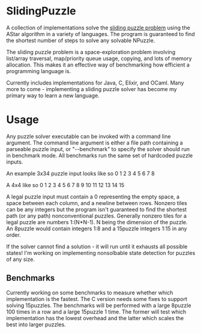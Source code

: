 # SlidingPuzzle

A collection of implementations solve the [sliding puzzle problem](https://en.wikipedia.org/wiki/15_puzzle) using the AStar algorithm in a variety of languages. The program is guaranteed to find the shortest number of steps to solve any solvable NPuzzle. 

The sliding puzzle problem is a space-exploration problem involving list/array traversal, map/priority queue usage, copying, and lots of memory allocation. This makes it an effective way of benchmarking how efficient a programming language is.

Currently includes implementations for Java, C, Elixir, and OCaml. Many more to come - implementing a sliding puzzle solver has become my primary way to learn a new language. 

# Usage
Any puzzle solver executable can be invoked with a command line argument. The command line argument is either a file path containing a parseable puzzle input, or "--benchmark" to specify the solver should run in benchmark mode. All benchmarks run the same set of hardcoded puzzle inputs. 

An example 3x34 puzzle input looks like so
0 1 2
3 4 5
6 7 8

A 4x4 like so
0 1 2 3
4 5 6 7
8 9 10 11
12 13 14 15

A legal puzzle input must contain a 0 representing the empty space, a space between each column, and a newline between rows. Nonzero tiles can be any integers but the program isn't guaranteed to find the shortest path (or any path) nonconventional puzzles. Generally nonzero tiles for a legal puzzle are numbers 1:(N*N-1). N being the dimension of the puzzle. An 8puzzle would contain integers 1:8 and a 15puzzle integers 1:15 in any order.

If the solver cannot find a solution - it will run until it exhausts all possible states! I'm working on implementing nonsolbable state detection for puzzles of any size.

## Benchmarks

Currently working on some benchmarks to measure whether which implementation is the fastest. The C version needs some fixes to support solving 15puzzles. The benchmarks will be performed with a large 8puzzle 100 times in a row and a large 15puzzle 1 time. The former will test which implementation has the lowest overhead and the latter which scales the best into larger puzzles.